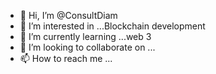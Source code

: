 - 👋 Hi, I’m @ConsultDiam
- 👀 I’m interested in ...Blockchain development
- 🌱 I’m currently learning ...web 3
- 💞️ I’m looking to collaborate on ...
- 📫 How to reach me ...

<!---
ConsultDiam/ConsultDiam is a ✨ special ✨ repository because its `README.md` (this file) appears on your GitHub profile.
You can click the Preview link to take a look at your changes.
--->
